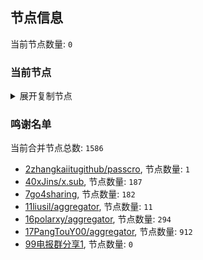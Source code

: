 
## 节点信息
当前节点数量: `0`
### 当前节点
<details>
  <summary>展开复制节点</summary>

    

</details>

### 鸣谢名单
当前合并节点总数: `1586`
- [2zhangkaiitugithub/passcro](https://github.com/zhangkaiitugithub/passcro), 节点数量: `1`
- [40xJins/x.sub](https://github.com/0xJins/x.sub), 节点数量: `187`
- [7go4sharing](https://github.com/go4sharing), 节点数量: `182`
- [11liusil/aggregator](https://github.com/liusil/aggregator), 节点数量: `11`
- [16polarxy/aggregator](https://github.com/polarxy/aggregator), 节点数量: `294`
- [17PangTouY00/aggregator](https://github.com/PangTouY00/aggregator), 节点数量: `912`
- [99电报群分享1](https://github.com/cdddbc/getAirport), 节点数量: `0`


